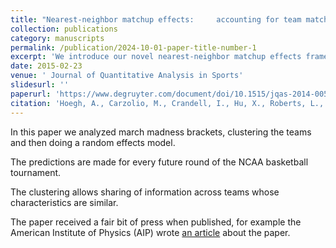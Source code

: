 ```yaml
---
title: "Nearest-neighbor matchup effects:     accounting for team matchups for predicting March Madness"
collection: publications
category: manuscripts
permalink: /publication/2024-10-01-paper-title-number-1
excerpt: 'We introduce our novel nearest-neighbor matchup effects framework, which presents a flexible way to account for team characteristics above and beyond team strength that may influence game outcomes. '
date: 2015-02-23
venue: ' Journal of Quantitative Analysis in Sports'
slidesurl: ''
paperurl: 'https://www.degruyter.com/document/doi/10.1515/jqas-2014-0054/pdf'
citation: 'Hoegh, A., Carzolio, M., Crandell, I., Hu, X., Roberts, L., Song, Y., & Leman, S. C. (2015). Nearest-neighbor matchup effects: accounting for team matchups for predicting March Madness. Journal of Quantitative Analysis in Sports, 11(1), 29-37.'
---
```


In this paper we analyzed march madness brackets, clustering the teams and then
doing a random effects model.

The predictions are made for every future round of the NCAA basketball tournament.

The clustering allows sharing of information across teams whose characteristics
are similar.

The paper received a fair bit of press when published, for example the American
Institute of Physics (AIP) wrote [an article](https://ww2.aip.org/inside-science/how-do-you-win-a-march-madness-bracket)
 about the paper.
